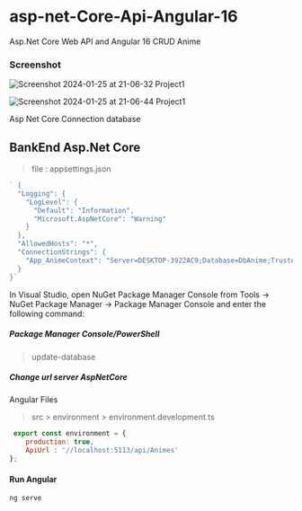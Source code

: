 # asp-net-Core-Api-Angular-16
Asp.Net Core Web API and Angular 16 CRUD Anime

### Screenshot

![Screenshot 2024-01-25 at 21-06-32 Project1](https://github.com/yahyaahrika/asp-net-Core-Api-Angular-16/assets/16888628/09819112-2c1d-4af9-ab37-3b842aa40c5e)


![Screenshot 2024-01-25 at 21-06-44 Project1](https://github.com/yahyaahrika/asp-net-Core-Api-Angular-16/assets/16888628/0ba9e7f9-d688-46c2-81d0-137e1554a880)

Asp Net Core 
Connection  database

## BankEnd Asp.Net Core

>file : appsettings.json

```javascript
` {
  "Logging": {
    "LogLevel": {
      "Default": "Information",
      "Microsoft.AspNetCore": "Warning"
    }
  },
  "AllowedHosts": "*",
  "ConnectionStrings": {
    "App_AnimeContext": "Server=DESKTOP-3922AC9;Database=DbAnime;Trusted_Connection=True;MultipleActiveResultSets=true"
  }
}`
```

In Visual Studio, open NuGet Package Manager Console from Tools -> NuGet Package Manager -> Package Manager Console and enter the following command:
##### Package Manager Console/PowerShell

> update-database

##### Change url server AspNetCore

Angular Files 
>src > environment > environment.development.ts

```javascript
 export const environment = {
    production: true,
    ApiUrl : '//localhost:5113/api/Animes'
};

```

#### Run  Angular

```
ng serve
```
